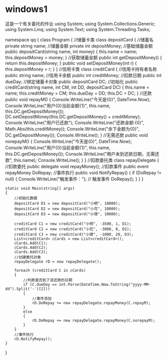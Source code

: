 # windows1
这是一个有关委托的作业
using System; using System.Collections.Generic; using System.Linq; using System.Text; using System.Threading.Tasks;

namespace qq {
class Program { //储蓄卡类 class depositCard { //储蓄名 private string name; //储蓄金额 private int depositMoney; //基础储蓄金额 public depositCard(string name, int money) { this.name = name; this.depositMoney = money; } //获取储蓄金额 public int getDepositMoney() { return this.depositMoney; } public void setDepositMoney(int r) { this.depositMoney = r; } } //信用卡类 class creditCard { //信用卡持有者名称 public string name; //信用卡余额 public int creditMoney; //扣款日期 public int dueDay; //绑定储蓄卡对象 public depositCard DC; //初始化 public creditCard(string name, int CM, int DD, depositCard DC) { this.name = name; this.creditMoney = CM; this.dueDay = DD; this.DC = DC; } //还款 public void repayM() { Console.WriteLine("今天是{0}", DateTime.Now); Console.WriteLine("用户{0}当前金额{1}", this.name, this.DC.getDepositMoney()); DC.setDepositMoney(this.DC.getDepositMoney() + creditMoney); Console.WriteLine("用户已还款"); Console.WriteLine("还款金额:{0}", Math.Abs(this.creditMoney)); Console.WriteLine("余下金额为{0}", DC.getDepositMoney()); Console.WriteLine(); } //无需还款 public void norepayM() { Console.WriteLine("今天是{0}", DateTime.Now); Console.WriteLine("用户{0}当前金额{1}", this.name, this.DC.getDepositMoney()); Console.WriteLine("用户未到还款日期，无需还款", this.name); Console.WriteLine(); } }
//扣款委托类
    class repayDelegate
    {
        //扣款委托
        public delegate void repayMoney();
        //扣款事件
        public event repayMoney DoRepay;
        //事件执行
        public void NotifyRepay()
        {
            if (DoRepay != null)
            {
                Console.WriteLine("触发事件：");
                // 触发事件
                DoRepay();
            }
        }
    }

    static void Main(string[] args)
    {
        //初始化数据
        depositCard D1 = new depositCard("小明", 10000);
        depositCard D2 = new depositCard("小花", 10000);
        depositCard D3 = new depositCard("小璟", 10000);

        creditCard C1 = new creditCard("小明", -3500, 1, D1);
        creditCard C2 = new creditCard("小花", -3000, 8, D2);
        creditCard C3 = new creditCard("小璟", -1000, 20, D3);
        List<creditCard> cCards = new List<creditCard>();
        cCards.Add(C1);
        cCards.Add(C2);
        cCards.Add(C3);
        //创建委托对象
        repayDelegate rD = new repayDelegate();

        foreach (creditCard C in cCards)
        {
            //判断是否到了该还款的日期
            if (C.dueDay == int.Parse(DateTime.Now.ToString("yyyy-MM-dd").Split('-')[2]))
            {
                //事件添加
                rD.DoRepay += new repayDelegate.repayMoney(C.repayM);
            }
            else
            {
                rD.DoRepay += new repayDelegate.repayMoney(C.norepayM);
            }
        }
        //事件执行
        rD.NotifyRepay();
    }
	
}
